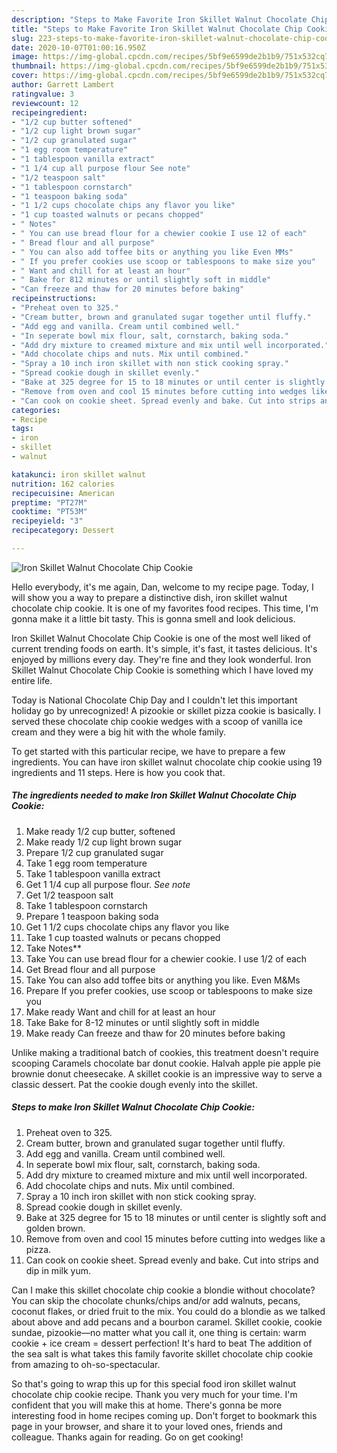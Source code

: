 ```yaml
---
description: "Steps to Make Favorite Iron Skillet Walnut Chocolate Chip Cookie"
title: "Steps to Make Favorite Iron Skillet Walnut Chocolate Chip Cookie"
slug: 223-steps-to-make-favorite-iron-skillet-walnut-chocolate-chip-cookie
date: 2020-10-07T01:00:16.950Z
image: https://img-global.cpcdn.com/recipes/5bf9e6599de2b1b9/751x532cq70/iron-skillet-walnut-chocolate-chip-cookie-recipe-main-photo.jpg
thumbnail: https://img-global.cpcdn.com/recipes/5bf9e6599de2b1b9/751x532cq70/iron-skillet-walnut-chocolate-chip-cookie-recipe-main-photo.jpg
cover: https://img-global.cpcdn.com/recipes/5bf9e6599de2b1b9/751x532cq70/iron-skillet-walnut-chocolate-chip-cookie-recipe-main-photo.jpg
author: Garrett Lambert
ratingvalue: 3
reviewcount: 12
recipeingredient:
- "1/2 cup butter softened"
- "1/2 cup light brown sugar"
- "1/2 cup granulated sugar"
- "1 egg room temperature"
- "1 tablespoon vanilla extract"
- "1 1/4 cup all purpose flour See note"
- "1/2 teaspoon salt"
- "1 tablespoon cornstarch"
- "1 teaspoon baking soda"
- "1 1/2 cups chocolate chips any flavor you like"
- "1 cup toasted walnuts or pecans chopped"
- " Notes"
- " You can use bread flour for a chewier cookie I use 12 of each"
- " Bread flour and all purpose"
- " You can also add toffee bits or anything you like Even MMs"
- " If you prefer cookies use scoop or tablespoons to make size you"
- " Want and chill for at least an hour"
- " Bake for 812 minutes or until slightly soft in middle"
- "Can freeze and thaw for 20 minutes before baking"
recipeinstructions:
- "Preheat oven to 325."
- "Cream butter, brown and granulated sugar together until fluffy."
- "Add egg and vanilla. Cream until combined well."
- "In seperate bowl mix flour, salt, cornstarch, baking soda."
- "Add dry mixture to creamed mixture and mix until well incorporated."
- "Add chocolate chips and nuts. Mix until combined."
- "Spray a 10 inch iron skillet with non stick cooking spray."
- "Spread cookie dough in skillet evenly."
- "Bake at 325 degree for 15 to 18 minutes or until center is slightly soft and golden brown."
- "Remove from oven and cool 15 minutes before cutting into wedges like a pizza."
- "Can cook on cookie sheet. Spread evenly and bake. Cut into strips and dip in milk yum."
categories:
- Recipe
tags:
- iron
- skillet
- walnut

katakunci: iron skillet walnut 
nutrition: 162 calories
recipecuisine: American
preptime: "PT27M"
cooktime: "PT53M"
recipeyield: "3"
recipecategory: Dessert

---
```



![Iron Skillet Walnut Chocolate Chip Cookie](https://img-global.cpcdn.com/recipes/5bf9e6599de2b1b9/751x532cq70/iron-skillet-walnut-chocolate-chip-cookie-recipe-main-photo.jpg)

Hello everybody, it's me again, Dan, welcome to my recipe page. Today, I will show you a way to prepare a distinctive dish, iron skillet walnut chocolate chip cookie. It is one of my favorites food recipes. This time, I'm gonna make it a little bit tasty. This is gonna smell and look delicious.

Iron Skillet Walnut Chocolate Chip Cookie is one of the most well liked of current trending foods on earth. It's simple, it's fast, it tastes delicious. It's enjoyed by millions every day. They're fine and they look wonderful. Iron Skillet Walnut Chocolate Chip Cookie is something which I have loved my entire life.

Today is National Chocolate Chip Day and I couldn&#39;t let this important holiday go by unrecognized! A pizookie or skillet pizza cookie is basically. I served these chocolate chip cookie wedges with a scoop of vanilla ice cream and they were a big hit with the whole family.


To get started with this particular recipe, we have to prepare a few ingredients. You can have iron skillet walnut chocolate chip cookie using 19 ingredients and 11 steps. Here is how you cook that.

<!--inarticleads1-->

##### The ingredients needed to make Iron Skillet Walnut Chocolate Chip Cookie:

1. Make ready 1/2 cup butter, softened
1. Make ready 1/2 cup light brown sugar
1. Prepare 1/2 cup granulated sugar
1. Take 1 egg room temperature
1. Take 1 tablespoon vanilla extract
1. Get 1 1/4 cup all purpose flour. *See note*
1. Get 1/2 teaspoon salt
1. Take 1 tablespoon cornstarch
1. Prepare 1 teaspoon baking soda
1. Get 1 1/2 cups chocolate chips any flavor you like
1. Take 1 cup toasted walnuts or pecans chopped
1. Take  Notes**
1. Take  You can use bread flour for a chewier cookie. I use 1/2 of each
1. Get  Bread flour and all purpose
1. Take  You can also add toffee bits or anything you like. Even M&amp;Ms
1. Prepare  If you prefer cookies, use scoop or tablespoons to make size you
1. Make ready  Want and chill for at least an hour
1. Take  Bake for 8-12 minutes or until slightly soft in middle
1. Make ready Can freeze and thaw for 20 minutes before baking


Unlike making a traditional batch of cookies, this treatment doesn&#39;t require scooping Caramels chocolate bar donut cookie. Halvah apple pie apple pie brownie donut cheesecake. A skillet cookie is an impressive way to serve a classic dessert. Pat the cookie dough evenly into the skillet. 

<!--inarticleads2-->

##### Steps to make Iron Skillet Walnut Chocolate Chip Cookie:

1. Preheat oven to 325.
1. Cream butter, brown and granulated sugar together until fluffy.
1. Add egg and vanilla. Cream until combined well.
1. In seperate bowl mix flour, salt, cornstarch, baking soda.
1. Add dry mixture to creamed mixture and mix until well incorporated.
1. Add chocolate chips and nuts. Mix until combined.
1. Spray a 10 inch iron skillet with non stick cooking spray.
1. Spread cookie dough in skillet evenly.
1. Bake at 325 degree for 15 to 18 minutes or until center is slightly soft and golden brown.
1. Remove from oven and cool 15 minutes before cutting into wedges like a pizza.
1. Can cook on cookie sheet. Spread evenly and bake. Cut into strips and dip in milk yum.


Can I make this skillet chocolate chip cookie a blondie without chocolate? You can skip the chocolate chunks/chips and/or add walnuts, pecans, coconut flakes, or dried fruit to the mix. You could do a blondie as we talked about above and add pecans and a bourbon caramel. Skillet cookie, cookie sundae, pizookie—no matter what you call it, one thing is certain: warm cookie + ice cream = dessert perfection! It&#39;s hard to beat The addition of the sea salt is what takes this family favorite skillet chocolate chip cookie from amazing to oh-so-spectacular. 

So that's going to wrap this up for this special food iron skillet walnut chocolate chip cookie recipe. Thank you very much for your time. I'm confident that you will make this at home. There's gonna be more interesting food in home recipes coming up. Don't forget to bookmark this page in your browser, and share it to your loved ones, friends and colleague. Thanks again for reading. Go on get cooking!
